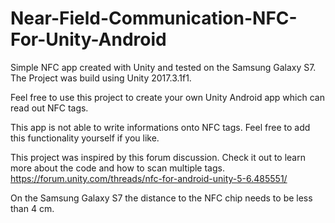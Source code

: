 # Near-Field-Communication-NFC-For-Unity-Android
Simple NFC app created with Unity and tested on the Samsung Galaxy S7. 
The Project was build using Unity 2017.3.1f1.


Feel free to use this project to create your own Unity Android app which can read out NFC tags. 

This app is not able to write informations onto NFC tags. Feel free to add this functionality yourself if you like.

This project was inspired by this forum discussion. Check it out to learn more about the code and how to scan multiple tags. 
https://forum.unity.com/threads/nfc-for-android-unity-5-6.485551/

On the Samsung Galaxy S7 the distance to the NFC chip needs to be less than 4 cm.

